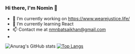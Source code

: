 ### Hi there, I'm Nomin 👋

- 🔭 I’m currently working on https://www.wearejustice.life/
- 🌱 I’m currently learning React
- 📫 Contact me at nmnbatsaikhan@gmail.com
- 
 ![Anurag's GitHub stats](https://github-readme-stats.vercel.app/api?username=Nomioooob&show_icons=true&theme=github_dark)
 [![Top Langs](https://github-readme-stats.vercel.app/api/top-langs/?username=Nomioooob&layout=compact)](https://github.com/Nomioooob/github-readme-stats)


